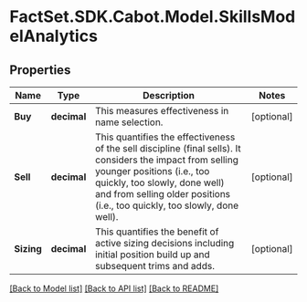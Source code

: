 # FactSet.SDK.Cabot.Model.SkillsModelAnalytics

## Properties

Name | Type | Description | Notes
------------ | ------------- | ------------- | -------------
**Buy** | **decimal** | This measures effectiveness in name selection. | [optional] 
**Sell** | **decimal** | This quantifies the effectiveness of the sell discipline (final sells). It considers the impact from selling younger positions (i.e., too quickly, too slowly, done well) and from selling older positions (i.e., too quickly, too slowly, done well). | [optional] 
**Sizing** | **decimal** | This quantifies the benefit of active sizing decisions including initial position build up and subsequent trims and adds. | [optional] 

[[Back to Model list]](../README.md#documentation-for-models) [[Back to API list]](../README.md#documentation-for-api-endpoints) [[Back to README]](../README.md)

